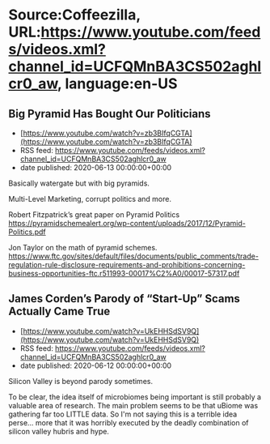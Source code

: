 # Source:Coffeezilla, URL:https://www.youtube.com/feeds/videos.xml?channel_id=UCFQMnBA3CS502aghlcr0_aw, language:en-US

## Big Pyramid Has Bought Our Politicians
 - [https://www.youtube.com/watch?v=zb3BIfqCGTA](https://www.youtube.com/watch?v=zb3BIfqCGTA)
 - RSS feed: https://www.youtube.com/feeds/videos.xml?channel_id=UCFQMnBA3CS502aghlcr0_aw
 - date published: 2020-06-13 00:00:00+00:00

Basically watergate but with big pyramids. 

Multi-Level Marketing, corrupt politics and more. 

Robert Fitzpatrick’s great paper on Pyramid Politics
https://pyramidschemealert.org/wp-content/uploads/2017/12/Pyramid-Politics.pdf

Jon Taylor on the math of pyramid schemes. 
https://www.ftc.gov/sites/default/files/documents/public_comments/trade-regulation-rule-disclosure-requirements-and-prohibitions-concerning-business-opportunities-ftc.r511993-00017%C2%A0/00017-57317.pdf

## James Corden’s Parody of “Start-Up” Scams Actually Came True
 - [https://www.youtube.com/watch?v=UkEHHSdSV9Q](https://www.youtube.com/watch?v=UkEHHSdSV9Q)
 - RSS feed: https://www.youtube.com/feeds/videos.xml?channel_id=UCFQMnBA3CS502aghlcr0_aw
 - date published: 2020-06-12 00:00:00+00:00

Silicon Valley is beyond parody sometimes. 

To be clear, the idea itself of microbiomes being important is still probably a valuable area of research. The main problem seems to be that uBiome was gathering far too LITTLE data. So I'm not saying this is a terrible idea perse... more that it was horribly executed by the deadly combination of silicon valley hubris and hype.


